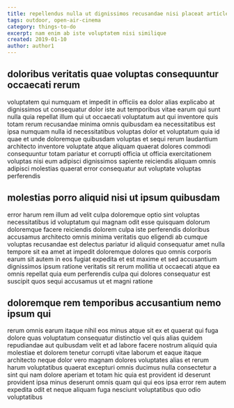 ```yaml
---
title: repellendus nulla ut dignissimos recusandae nisi placeat article 4541
tags: outdoor, open-air-cinema
category: things-to-do
excerpt: nam enim ab iste voluptatem nisi similique
created: 2019-01-10
author: author1
---
```


## doloribus veritatis quae voluptas consequuntur occaecati rerum

voluptatem qui numquam et impedit in officiis ea dolor alias explicabo at dignissimos ut consequatur dolor iste aut temporibus vitae earum qui sunt nulla quia repellat illum qui ut occaecati voluptatum aut qui inventore quis totam rerum recusandae minima omnis quibusdam ea necessitatibus est ipsa numquam nulla id necessitatibus voluptas dolor et voluptatum quia id quae et unde doloremque quibusdam voluptas et sequi rerum laudantium architecto inventore voluptate atque aliquam quaerat dolores commodi consequuntur totam pariatur et corrupti officia ut officia exercitationem voluptas nisi eum adipisci dignissimos sapiente reiciendis aliquam omnis adipisci molestias quaerat error consequatur aut voluptate voluptas perferendis

## molestias porro aliquid nisi ut ipsum quibusdam

error harum rem illum ad velit culpa doloremque optio sint voluptas necessitatibus id voluptatum qui magnam odit esse quisquam dolorum doloremque facere reiciendis dolorem culpa iste perferendis doloribus accusamus architecto omnis minima veritatis quo eligendi ab cumque voluptas recusandae est delectus pariatur id aliquid consequatur amet nulla tempore sit ea amet at impedit doloremque dolores quo omnis corporis earum sit autem in eos fugiat expedita et est maxime et sed accusantium dignissimos ipsum ratione veritatis sit rerum mollitia ut occaecati atque ea omnis repellat quia eum perferendis culpa qui dolores consequatur est suscipit quos sequi accusamus ut et magni ratione

## doloremque rem temporibus accusantium nemo ipsum qui

rerum omnis earum itaque nihil eos minus atque sit ex et quaerat qui fuga dolore quas voluptatum consequatur distinctio vel quis alias quidem repudiandae aut quibusdam velit et ad labore facere nostrum aliquid quia molestiae et dolorem tenetur corrupti vitae laborum et eaque itaque architecto neque dolor vero magnam dolores voluptates alias et rerum harum voluptatibus quaerat excepturi omnis ducimus nulla consectetur a sint qui nam dolore aperiam et totam hic quia est provident id deserunt provident ipsa minus deserunt omnis quam qui qui eos ipsa error rem autem expedita odit et neque aliquam fuga nesciunt voluptatibus quo odio voluptatibus
